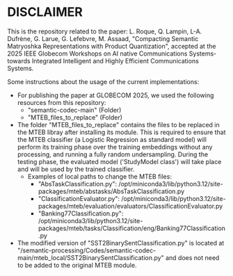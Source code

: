 # DISCLAIMER

This is the repository related to the paper: L. Roque, Q. Lampin, L-A. Dufrène, G. Larue, G. Lefebvre, M. Assaad, "Compacting Semantic Matryoshka Representations with Product Quantization", accepted at the 2025 IEEE Globecom Workshops on AI native Communications Systems-towards Integrated Intelligent and Highly Efficient Communications Systems.

Some instructions about the usage of the current implementations:
- For publishing the paper at GLOBECOM 2025, we used the following resources from this repository:
  - "semantic-codec-main" (Folder)
  - "MTEB_files_to_replace" (Folder)
- The folder "MTEB_files_to_replace" contains the files to be replaced in the MTEB libray after installing its module. This is required to ensure that the MTEB classifier (a Logistic Regression as standard model) will perform its training phase over the training embeddings without any processing, and running a fully random undersampling. During the testing phase, the evaluated model ('StudyModel class') will take place and will be used by the trained classifier.
  - Examples of local paths to change the MTEB files:
    - "AbsTaskClassification.py": /opt/miniconda3/lib/python3.12/site-packages/mteb/abstasks/AbsTaskClassification.py
    - "ClassificationEvaluator.py": /opt/miniconda3/lib/python3.12/site-packages/mteb/evaluation/evaluators/ClassificationEvaluator.py
    - "Banking77Classification.py": /opt/miniconda3/lib/python3.12/site-packages/mteb/tasks/Classification/eng/Banking77Classification.py
- The modified version of "SST2BinarySentClassification.py" is located at "/semantic-processing/Codes/semantic-codec-main/mteb_local/SST2BinarySentClassification.py" and does not need to be added to the original MTEB module.
